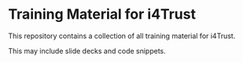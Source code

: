 # Training Material for i4Trust

This repository contains a collection of all training material for i4Trust. 

This may include slide decks and code snippets.

